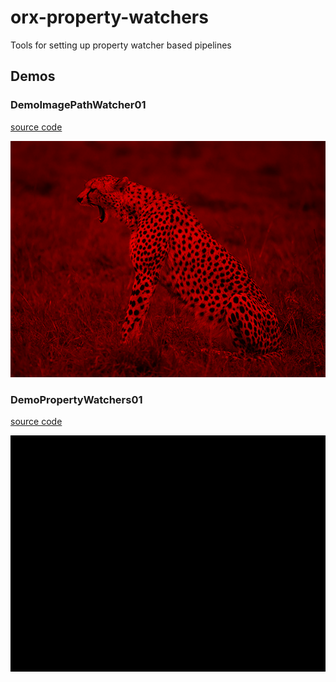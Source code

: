# orx-property-watchers

Tools for setting up property watcher based pipelines
<!-- __demos__ -->
## Demos
### DemoImagePathWatcher01
[source code](src/jvmDemo/kotlin/DemoImagePathWatcher01.kt)

![DemoImagePathWatcher01Kt](https://raw.githubusercontent.com/openrndr/orx/media/orx-property-watchers/images/DemoImagePathWatcher01Kt.png)

### DemoPropertyWatchers01
[source code](src/jvmDemo/kotlin/DemoPropertyWatchers01.kt)

![DemoPropertyWatchers01Kt](https://raw.githubusercontent.com/openrndr/orx/media/orx-property-watchers/images/DemoPropertyWatchers01Kt.png)
